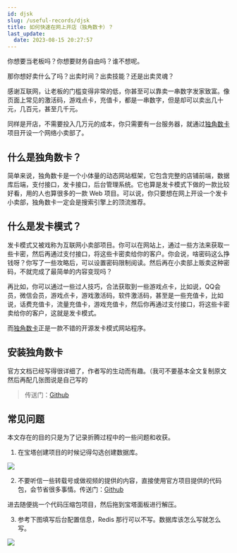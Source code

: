 ```yaml
---
id: djsk
slug: /useful-records/djsk
title: 如何快速在网上开店（独角数卡）？
last_update:
  date: 2023-08-15 20:27:57
---
```


你想要当老板吗？你想要财务自由吗？谁不想呢。

那你想好卖什么了吗？出卖时间？出卖技能？还是出卖灵魂？

感谢互联网，让老板的门槛变得非常的低，你甚至可以靠卖一串数字发家致富。像页面上常见的激活码，游戏点卡，充值卡，都是一串数字，但是却可以卖出几十元，几百元，甚至几千元。

同样是开店，不需要投入几万元的成本，你只需要有一台服务器，就通过[独角数卡](https://github.com/assimon/dujiaoka/wiki/2.x_bt_install)项目开设一个网络小卖部了。

## 什么是独角数卡？

简单来说，独角数卡是一个小体量的动态网站框架，它包含完整的店铺前端，数据库后端，支付接口，发卡接口，后台管理系统。它也算是发卡模式下做的一款比较好看，用的人也算很多的一款 Web 项目。可以说，你只要想在网上开设一个发卡小卖部，独角数卡一定会是搜索引擎上的顶流推荐。

## 什么是发卡模式？

发卡模式又被戏称为互联网小卖部项目。你可以在网站上，通过一些方法来获取一些卡密，然后再通过支付接口，将这些卡密卖给你的客户。你会说，啥密码这么挣钱呀？你写了一些攻略后，可以设置密码限制阅读。然后再在小卖部上贩卖这种密码，不就完成了最简单的内容变现吗？

再比如，你可以通过一些过人技巧，合法获取到一些游戏点卡，比如说，QQ会员，微信会员，游戏点卡，游戏激活码，软件激活码，甚至是一些充值卡，比如说，话费充值卡，流量充值卡，游戏充值卡，然后你再通过支付接口，将这些卡密卖给你的客户，这就是发卡模式。

而[独角数卡](https://github.com/assimon/dujiaoka/wiki/2.x_bt_install)正是一款不错的开源发卡模式网站程序。

## 安装独角数卡

官方文档已经写得很详细了，作者写的生动而有趣。（我可不要基本全文复制原文然后再配几张图说是自己写的

> 传送门：[Github](https://github.com/assimon/dujiaoka/wiki/2.x_bt_install)

## 常见问题

本文存在的目的只是为了记录折腾过程中的一些问题和收获。

1. 在宝塔创建项目的时候记得勾选创建数据库。

![](https://resource.offshoreview.xyz/new-docu/2e2db5fb9055e1271c61afe6a8b67baa.png)

2. 不要听信一些转载号或做视频的提供的内容，直接使用官方项目提供的代码包，会节省很多事情。传送门：[Github](https://github.com/assimon/dujiaoka/releases)

进去随便挑一个代码压缩包项目，然后拖到宝塔面板进行解压。

3. 参考下图填写后台配置信息，Redis 那行可以不写。数据库该怎么写就怎么写。

![](https://resource.offshoreview.xyz/new-docu/9997314551a3fc6970ae657262ee595e.png)
